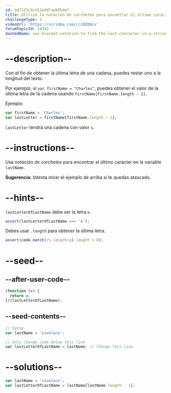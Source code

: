 ```yaml
---
id: bd7123c9c451eddfaeb5bdef
title: Utiliza la notación de corchetes para encontrar el último carácter en una cadena
challengeType: 1
videoUrl: 'https://scrimba.com/c/cBZQGcv'
forumTopicId: 18342
dashedName: use-bracket-notation-to-find-the-last-character-in-a-string
---
```


# --description--

Con el fin de obtener la última letra de una cadena, puedes restar uno a la longitud del texto.

Por ejemplo, si `var firstName = "Charles"`, puedes obtener el valor de la última letra de la cadena usando `firstName[firstName.length - 1]`.

Ejemplo:

```js
var firstName = 'Charles';
var lastLetter = firstName[firstName.length - 1];
```

`lastLetter` tendrá una cadena con valor `s`.

# --instructions--

Usa <dfn>notación de corchetes</dfn> para encontrar el último carácter en la variable `lastName`.

**Sugerencia:** Intenta mirar el ejemplo de arriba si te quedas atascado.

# --hints--

`lastLetterOfLastName` debe ser la letra `e`.

```js
assert(lastLetterOfLastName === 'e');
```

Debes usar `.length` para obtener la última letra.

```js
assert(code.match(/\.length/g).length > 0);
```

# --seed--

## --after-user-code--

```js
(function (v) {
  return v;
})(lastLetterOfLastName);
```

## --seed-contents--

```js
// Setup
var lastName = 'Lovelace';

// Only change code below this line
var lastLetterOfLastName = lastName; // Change this line
```

# --solutions--

```js
var lastName = 'Lovelace';
var lastLetterOfLastName = lastName[lastName.length - 1];
```
